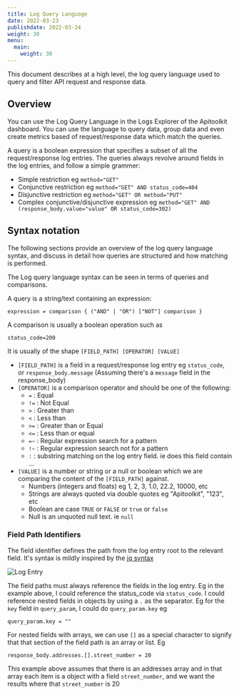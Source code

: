 ```yaml
---
title: Log Query Language  
date: 2022-03-23
publishdate: 2022-03-24
weight: 30
menu:
  main:
    weight: 30
---
```


This document describes at a high level, the log query language used to query and filter API request and response data.

## Overview

You can use the Log Query Language in the Logs Explorer of the Apitoolkit dashboard. You can use the language to query data, group data and even create metrics based of request/response data which match the queries. 

A query is a boolean expression that specifies a subset of all the request/response log entries. The queries always revolve around fields in the log entries, and follow a simple grammer:
- Simple restriction eg `method="GET"`
- Conjunctive restriction eg `method="GET" AND status_code=404`
- Disjunctive restriction eg `method="GET" OR method="PUT"`
- Complex conjunctive/disjunctive expression eg `method="GET" AND (response_body.value="value" OR status_code=302)`

## Syntax notation

The following sections provide an overview of the log query language syntax, and discuss in detail how queries are structured and how matching is performed.

The Log query language syntax can be seen in terms of queries and comparisons.

A query is a string/text containing an expression: 
```
expression = comparison { ("AND" | "OR") ["NOT"] comparison }
```
A comparison is usually a boolean operation such as 
```
status_code=200
```

It is usually of the shape `[FIELD_PATH] [OPERATOR] [VALUE]`

- `[FIELD_PATH]` is a field in a request/response log entry eg `status_code`, or `response_body.message` (Assuming there's a `message` field in the response_body)
- `[OPERATOR]` is a comparison operator and should be one of the following:
  - `=` : Equal
  - `!=` : Not Equal
  - `>` : Greater than
  - `<` : Less than
  - `>=` : Greater than or Equal
  - `<=` : Less than or equal
  - `=~` : Regular expression search for a pattern
  - `!~` : Regular expression search not for a pattern
  - `:` : substring matching on the log entry field. ie does this field contain ...
- `[VALUE]` is a number or string or a null or boolean which we are comparing the content of the `[FIELD_PATH]` against.
  - Numbers (integers and floats) eg 1, 2, 3, 1.0, 22.2, 10000, etc
  - Strings are always quoted via double quotes eg "Apitoolkit", "123", etc
  - Boolean are case  `TRUE` or `FALSE` or `true` or `false`
  - Null is an unquoted null text. ie `null` 

### Field Path Identifiers

The field identifier defines the path from the log entry root to the relevant field. It's syntax is mildly inspired by the [jq syntax](https://jqplay.org/)

![Log Entry](../log_entry.png "Log Entry")

The field paths must always reference the fields in the log entry. Eg in the example above, I could reference the status_code via `status_code`. I could reference nested fields in objects by using a `.` as the separator. Eg for the `key` field in `query_param`, I could do `query_param.key` eg 
```
query_param.key = ""
```

For nested fields with arrays, we can use `[]` as a special character to signify that that section of the field path is an array or list.  Eg
```
response_body.addresses.[].street_number = 20
```
This example above assumes that there is an addresses array and in that array each item is a object with a field `street_number`, and we want the results where that `street_number` is 20



